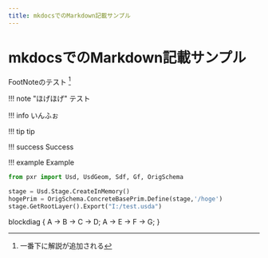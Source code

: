 ```yaml
---
title: mkdocsでのMarkdown記載サンプル
---
```

# mkdocsでのMarkdown記載サンプル

FootNoteのテスト [^1]

!!! note "ほげほげ"
    テスト
    
!!! info
    いんふぉ
    
!!! tip
    tip
    
!!! success
    Success

!!! example
    Example
    

```python
from pxr import Usd, UsdGeom, Sdf, Gf, OrigSchema

stage = Usd.Stage.CreateInMemory()
hogePrim = OrigSchema.ConcreteBasePrim.Define(stage,'/hoge')
stage.GetRootLayer().Export("I:/test.usda")
```


blockdiag {
    A -> B -> C -> D;
    A -> E -> F -> G;
}


[^1]:
    一番下に解説が追加される